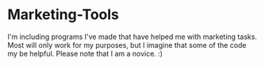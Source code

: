 # Marketing-Tools
I'm including programs I've made that have helped me with marketing tasks. Most will only work for my purposes, but I imagine that some of the code my be helpful.
Please note that I am a novice. :)
